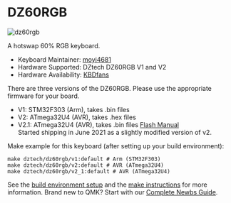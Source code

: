 # DZ60RGB

![dz60rgb](https://cdn.shopify.com/s/files/1/0043/9140/3591/products/TIM_20190130170231_grande.jpg?v=1548839053)

A hotswap 60% RGB keyboard.

* Keyboard Maintainer: [moyi4681](https://github.com/moyi4681)
* Hardware Supported: DZtech DZ60RGB V1 and V2
* Hardware Availability: [KBDfans](https://kbdfans.com/)

There are three versions of the DZ60RGB. Please use the appropriate firmware for your board.

* V1: STM32F303 (Arm), takes .bin files
* V2: ATmega32U4 (AVR), takes .hex files
* V2.1: ATmega32U4 (AVR), takes .bin files [Flash Manual](https://docs.google.com/document/d/111qx6Qec4JqtIhWaZlMND-VuRnFtn9a-gJaHN8fsL7M/edit?usp=sharing)  
  Started shipping in June 2021 as a slightly modified version of v2.

Make example for this keyboard (after setting up your build environment):

    make dztech/dz60rgb/v1:default # Arm (STM32F303)
    make dztech/dz60rgb/v2:default # AVR (ATmega32U4)
    make dztech/dz60rgb/v2_1:default # AVR (ATmega32U4)

See the [build environment setup](https://docs.qmk.fm/#/getting_started_build_tools) and the [make instructions](https://docs.qmk.fm/#/getting_started_make_guide) for more information. Brand new to QMK? Start with our [Complete Newbs Guide](https://docs.qmk.fm/#/newbs).
